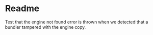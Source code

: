 # Readme

Test that the engine not found error is thrown when we detected that a bundler tampered with the engine copy.
